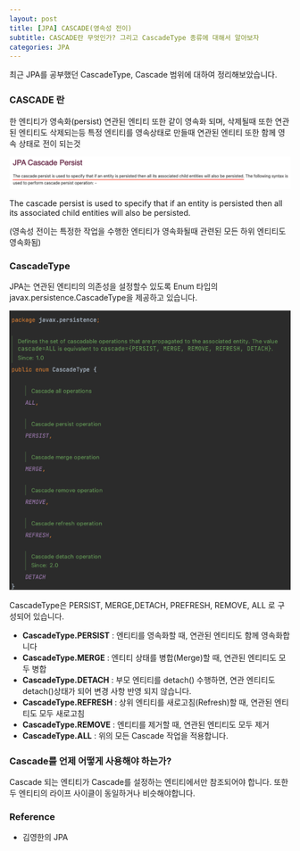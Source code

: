 ```yaml
---
layout: post
title: [JPA] CASCADE(영속성 전이)
subtitle: CASCADE란 무엇인가? 그리고 CascadeType 종류에 대해서 알아보자
categories: JPA
---
```


최근 JPA를 공부했던 CascadeType, Cascade 범위에 대하여 정리해보았습니다.

### CASCADE 란

한 엔티티가 영속화(persist) 연관된 엔티티 또한 같이 영속화 되며, 삭제될때 또한 연관된 엔티티도 삭제되는등  특정 엔티티를 영속상태로 만들때 연관된 엔티티 또한 함께 영속 상태로 전이 되는것

![Define_CASCADE.png](/img/post/Define_CASCADE.png)

The cascade persist is used to specify that if an entity is persisted then all its associated child entities will also be persisted.

(영속성 전이는 특정한 작업을 수행한 엔티티가 영속화될때 관련된 모든 하위 엔티티도 영속화됨)

### CascadeType
JPA는 연관된 엔티티의 의존성을 설정할수 있도록 Enum 타입의 javax.persistence.CascadeType을 제공하고 있습니다.

![enum_CascadeType.png](/img/post/enum_CascadeType.png)

CascadeType은 PERSIST, MERGE,DETACH, PREFRESH, REMOVE, ALL 로 구성되어 있습니다.

- **CascadeType.PERSIST** : 엔티티를 영속화할 때, 연관된 엔티티도 함께 영속화합니다
- **CascadeType.MERGE** : 엔티티 상태를 병합(Merge)할 때, 연관된 엔티티도 모두 병합
- **CascadeType.DETACH** : 부모 엔티티를 detach() 수행하면, 연관 엔티티도 detach()상태가 되어 변경 사항 반영 되지 않습니다.
- **CascadeType.REFRESH** : 상위 엔티티를 새로고침(Refresh)할 때, 연관된 엔티티도 모두 새로고침
- **CascadeType.REMOVE** : 엔티티를 제거할 때, 연관된 엔티티도 모두 제거
- **CascadeType.ALL** : 위의 모든 Cascade 작업을 적용합니다.

### Cascade를 언제 어떻게 사용해야 하는가?

Cascade 되는 엔티티가 Cascade를 설정하는 엔티티에서만 참조되어야 합니다. 또한 두 엔티티의 라이프 사이클이 동일하거나 비슷해야합니다.

### Reference

- 김영한의 JPA
